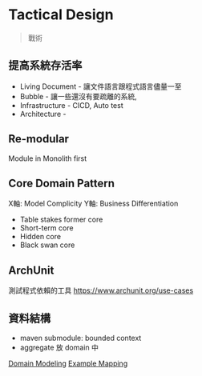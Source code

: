 # Tactical Design

> 戰術

## 提高系統存活率
- Living Document - 讓文件語言跟程式語言儘量一至
- Bubble - 讓一些還沒有要疏離的系統, 
- Infrastructure - CICD, Auto test
- Architecture - 

## Re-modular 
Module in Monolith first


## Core Domain Pattern

X軸: Model Complicity
Y軸: Business Differentiation

- Table stakes former core
- Short-term core
- Hidden core
- Black swan core

## ArchUnit

測試程式依賴的工具
https://www.archunit.org/use-cases

## 資料結構

- maven submodule: bounded context
- aggregate 放 domain 中

[Domain Modeling](spaces/ddd/domain-modeling.md)
[Example Mapping](spaces/ddd/example-mapping.md)
